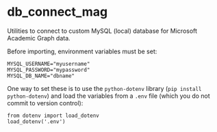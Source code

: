 # db_connect_mag

Utilities to connect to custom MySQL (local) database for Microsoft Academic Graph data.

Before importing, environment variables must be set:

```
MYSQL_USERNAME="myusername"
MYSQL_PASSWORD="mypassword"
MYSQL_DB_NAME="dbname"
```

One way to set these is to use the `python-dotenv` library (`pip install python-dotenv`) and load the variables from a `.env` file (which you do not commit to version control):

```
from dotenv import load_dotenv
load_dotenv('.env')
```
